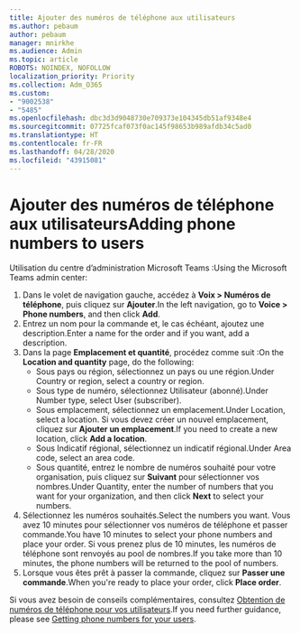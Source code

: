 ```yaml
---
title: Ajouter des numéros de téléphone aux utilisateurs
ms.author: pebaum
author: pebaum
manager: mnirkhe
ms.audience: Admin
ms.topic: article
ROBOTS: NOINDEX, NOFOLLOW
localization_priority: Priority
ms.collection: Adm_O365
ms.custom:
- "9002538"
- "5485"
ms.openlocfilehash: dbc3d3d9048730e709373e104345db51af9348e4
ms.sourcegitcommit: 07725fcaf073f0ac145f98653b989afdb34c5ad0
ms.translationtype: HT
ms.contentlocale: fr-FR
ms.lasthandoff: 04/28/2020
ms.locfileid: "43915081"
---
```

# <a name="adding-phone-numbers-to-users"></a><span data-ttu-id="59cbf-102">Ajouter des numéros de téléphone aux utilisateurs</span><span class="sxs-lookup"><span data-stu-id="59cbf-102">Adding phone numbers to users</span></span>

<span data-ttu-id="59cbf-103">Utilisation du centre d’administration Microsoft Teams :</span><span class="sxs-lookup"><span data-stu-id="59cbf-103">Using the Microsoft Teams admin center:</span></span>

1. <span data-ttu-id="59cbf-104">Dans le volet de navigation gauche, accédez à **Voix > Numéros de téléphone**, puis cliquez sur **Ajouter**.</span><span class="sxs-lookup"><span data-stu-id="59cbf-104">In the left navigation, go to **Voice > Phone numbers**, and then click **Add**.</span></span>
2. <span data-ttu-id="59cbf-105">Entrez un nom pour la commande et, le cas échéant, ajoutez une description.</span><span class="sxs-lookup"><span data-stu-id="59cbf-105">Enter a name for the order and if you want, add a description.</span></span>
3. <span data-ttu-id="59cbf-106">Dans la page **Emplacement et quantité**, procédez comme suit :</span><span class="sxs-lookup"><span data-stu-id="59cbf-106">On the **Location and quantity** page, do the following:</span></span>
    - <span data-ttu-id="59cbf-107">Sous pays ou région, sélectionnez un pays ou une région.</span><span class="sxs-lookup"><span data-stu-id="59cbf-107">Under Country or region, select a country or region.</span></span>
    - <span data-ttu-id="59cbf-108">Sous type de numéro, sélectionnez Utilisateur (abonné).</span><span class="sxs-lookup"><span data-stu-id="59cbf-108">Under Number type, select User (subscriber).</span></span>
    - <span data-ttu-id="59cbf-109">Sous emplacement, sélectionnez un emplacement.</span><span class="sxs-lookup"><span data-stu-id="59cbf-109">Under Location, select a location.</span></span> <span data-ttu-id="59cbf-110">Si vous devez créer un nouvel emplacement, cliquez sur **Ajouter un emplacement**.</span><span class="sxs-lookup"><span data-stu-id="59cbf-110">If you need to create a new location, click **Add a location**.</span></span>
    - <span data-ttu-id="59cbf-111">Sous Indicatif régional, sélectionnez un indicatif régional.</span><span class="sxs-lookup"><span data-stu-id="59cbf-111">Under Area code, select an area code.</span></span>
    - <span data-ttu-id="59cbf-112">Sous quantité, entrez le nombre de numéros souhaité pour votre organisation, puis cliquez sur **Suivant** pour sélectionner vos nombres.</span><span class="sxs-lookup"><span data-stu-id="59cbf-112">Under Quantity, enter the number of numbers that you want for your organization, and then click **Next** to select your numbers.</span></span>
4. <span data-ttu-id="59cbf-113">Sélectionnez les numéros souhaités.</span><span class="sxs-lookup"><span data-stu-id="59cbf-113">Select the numbers you want.</span></span> <span data-ttu-id="59cbf-114">Vous avez 10 minutes pour sélectionner vos numéros de téléphone et passer commande.</span><span class="sxs-lookup"><span data-stu-id="59cbf-114">You have 10 minutes to select your phone numbers and place your order.</span></span> <span data-ttu-id="59cbf-115">Si vous prenez plus de 10 minutes, les numéros de téléphone sont renvoyés au pool de nombres.</span><span class="sxs-lookup"><span data-stu-id="59cbf-115">If you take more than 10 minutes, the phone numbers will be returned to the pool of numbers.</span></span>
5. <span data-ttu-id="59cbf-116">Lorsque vous êtes prêt à passer la commande, cliquez sur **Passer une commande**.</span><span class="sxs-lookup"><span data-stu-id="59cbf-116">When you're ready to place your order, click **Place order**.</span></span>

<span data-ttu-id="59cbf-117">Si vous avez besoin de conseils complémentaires, consultez [Obtention de numéros de téléphone pour vos utilisateurs](https://docs.microsoft.com/microsoftteams/getting-phone-numbers-for-your-users).</span><span class="sxs-lookup"><span data-stu-id="59cbf-117">If you need further guidance, please see [Getting phone numbers for your users](https://docs.microsoft.com/microsoftteams/getting-phone-numbers-for-your-users).</span></span>
